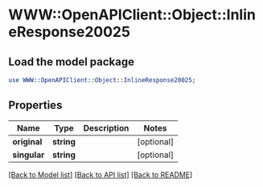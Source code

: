 # WWW::OpenAPIClient::Object::InlineResponse20025

## Load the model package
```perl
use WWW::OpenAPIClient::Object::InlineResponse20025;
```

## Properties
Name | Type | Description | Notes
------------ | ------------- | ------------- | -------------
**original** | **string** |  | [optional] 
**singular** | **string** |  | [optional] 

[[Back to Model list]](../README.md#documentation-for-models) [[Back to API list]](../README.md#documentation-for-api-endpoints) [[Back to README]](../README.md)


